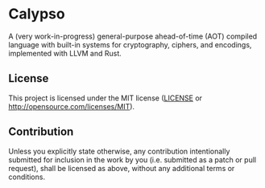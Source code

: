 # Calypso

A (very work-in-progress) general-purpose ahead-of-time (AOT) compiled language with built-in systems for cryptography, ciphers, and encodings, implemented with LLVM and Rust.

## License

This project is licensed under the MIT license ([LICENSE](LICENSE) or http://opensource.com/licenses/MIT).

## Contribution

Unless you explicitly state otherwise, any contribution intentionally submitted for inclusion in the work by you (i.e. submitted as a patch or pull request), shall be licensed as above, without any additional terms or conditions.

